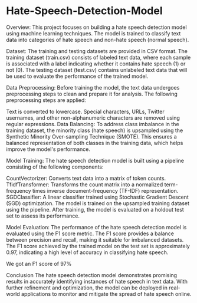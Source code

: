 # Hate-Speech-Detection-Model

Overview:
This project focuses on building a hate speech detection model using machine learning techniques. The model is trained to classify text data into categories of hate speech and non-hate speech (normal speech).

Dataset:
The training and testing datasets are provided in CSV format. The training dataset (train.csv) consists of labeled text data, where each sample is associated with a label indicating whether it contains hate speech (1) or not (0). The testing dataset (test.csv) contains unlabeled text data that will be used to evaluate the performance of the trained model.

Data Preprocessing:
Before training the model, the text data undergoes preprocessing steps to clean and prepare it for analysis. The following preprocessing steps are applied:

Text is converted to lowercase.
Special characters, URLs, Twitter usernames, and other non-alphanumeric characters are removed using regular expressions.
Data Balancing:
To address class imbalance in the training dataset, the minority class (hate speech) is upsampled using the Synthetic Minority Over-sampling Technique (SMOTE). This ensures a balanced representation of both classes in the training data, which helps improve the model's performance.

Model Training:
The hate speech detection model is built using a pipeline consisting of the following components:

CountVectorizer: Converts text data into a matrix of token counts.
TfidfTransformer: Transforms the count matrix into a normalized term-frequency times inverse document-frequency (TF-IDF) representation.
SGDClassifier: A linear classifier trained using Stochastic Gradient Descent (SGD) optimization.
The model is trained on the upsampled training dataset using the pipeline. After training, the model is evaluated on a holdout test set to assess its performance.

Model Evaluation:
The performance of the hate speech detection model is evaluated using the F1 score metric. The F1 score provides a balance between precision and recall, making it suitable for imbalanced datasets. The F1 score achieved by the trained model on the test set is approximately 0.97, indicating a high level of accuracy in classifying hate speech.

We got an F1 score of 97%

Conclusion
The hate speech detection model demonstrates promising results in accurately identifying instances of hate speech in text data. With further refinement and optimization, the model can be deployed in real-world applications to monitor and mitigate the spread of hate speech online.
